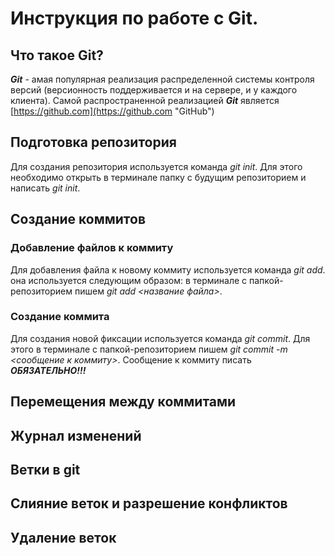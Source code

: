 # Инструкция по работе с Git.

## Что такое Git?
_**Git**_ - амая популярная реализация распределенной системы контроля версий (версионность поддерживается и на сервере, и у каждого клиента). Самой распространенной реализацией ***Git*** является [https://github.com](https://github.com "GitHub")

## Подготовка репозитория
Для создания репозитория используется команда *git init*. Для этого необходимо открыть в терминале папку с будущим репозиторием и написать *git init*.


## Создание коммитов

### Добавление файлов к коммиту
Для добавления файла к новому коммиту используется команда *git add*. она используется следующим образом: в терминале с папкой-репозиторием пишем *git add <название файла>*.

### Создание коммита
Для создания новой фиксации используется команда *git commit*. Для этого в терминале с папкой-репозиторием пишем *git commit -m <сообщение к коммиту>*. Сообщение к коммиту писать ***ОБЯЗАТЕЛЬНО!!!***


## Перемещения между коммитами

## Журнал изменений

## Ветки в git

## Слияние веток и разрешение конфликтов

## Удаление веток